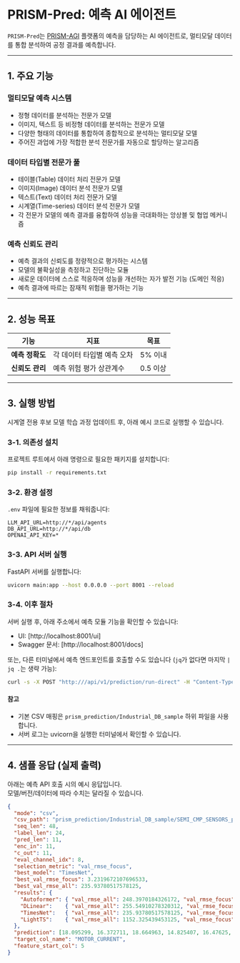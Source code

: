 # PRISM-Pred: 예측 AI 에이전트

`PRISM-Pred`는 [PRISM-AGI](../README.md) 플랫폼의 예측을 담당하는 AI 에이전트로, 멀티모달 데이터를 통합 분석하여 공정 결과를 예측합니다.

---

## 1. 주요 기능

### 멀티모달 예측 시스템
- 정형 데이터를 분석하는 전문가 모델
- 이미지, 텍스트 등 비정형 데이터를 분석하는 전문가 모델
- 다양한 형태의 데이터를 통합하여 종합적으로 분석하는 멀티모달 모델
- 주어진 과업에 가장 적합한 분석 전문가를 자동으로 할당하는 알고리즘

### 데이터 타입별 전문가 풀
- 테이블(Table) 데이터 처리 전문가 모델
- 이미지(Image) 데이터 분석 전문가 모델
- 텍스트(Text) 데이터 처리 전문가 모델
- 시계열(Time-series) 데이터 분석 전문가 모델
- 각 전문가 모델의 예측 결과를 융합하여 성능을 극대화하는 앙상블 및 협업 메커니즘

### 예측 신뢰도 관리
- 예측 결과의 신뢰도를 정량적으로 평가하는 시스템
- 모델의 불확실성을 측정하고 진단하는 모듈
- 새로운 데이터에 스스로 적응하며 성능을 개선하는 자가 발전 기능 (도메인 적응)
- 예측 결과에 따르는 잠재적 위험을 평가하는 기능

---

## 2. 성능 목표

| 기능             | 지표                   | 목표     |
| ---------------- | ---------------------- | -------- |
| **예측 정확도** | 각 데이터 타입별 예측 오차 | 5% 이내 |
| **신뢰도 관리** | 예측 위험 평가 상관계수 | 0.5 이상 |

---

## 3. 실행 방법

시계열 전용 후보 모델 학습 과정 업데이트 후, 아래 예시 코드로 실행할 수 있습니다.

### 3-1. 의존성 설치
프로젝트 루트에서 아래 명령으로 필요한 패키지를 설치합니다:
```bash
pip install -r requirements.txt
```

### 3-2. 환경 설정
`.env` 파일에 필요한 정보를 채워줍니다:
```env
LLM_API_URL=http://*/api/agents
DB_API_URL=http://*/api/db
OPENAI_API_KEY=*
```

### 3-3. API 서버 실행
FastAPI 서버를 실행합니다:
```bash
uvicorn main:app --host 0.0.0.0 --port 8001 --reload
```

### 3-4. 이후 절차
서버 실행 후, 아래 주소에서 예측 모듈 기능을 확인할 수 있습니다:

- UI: [http://localhost:8001/ui] 
- Swagger 문서: [http://localhost:8001/docs]

또는, 다른 터미널에서 예측 엔드포인트를 호출할 수도 있습니다 (`jq`가 없다면 마지막 `| jq .`는 생략 가능):
```bash
curl -s -X POST "http:///api/v1/prediction/run-direct" -H "Content-Type: application/json" -d '{"taskId":"1","fromAgent":"orchestration","objective":"prediction","timeRange":"2025-08-20 09:00:00 - 09:10:00","sensor_name":"CMP","target_cols":"MOTOR_CURRENT","constraints":null,"userRole":"engineer"}' | jq .
```

#### 참고

- 기본 CSV 매핑은 `prism_prediction/Industrial_DB_sample` 하위 파일을 사용합니다.
- 서버 로그는 uvicorn을 실행한 터미널에서 확인할 수 있습니다.

---

## 4. 샘플 응답 (실제 출력)

아래는 예측 API 호출 시의 예시 응답입니다.  
모델/버전/데이터에 따라 수치는 달라질 수 있습니다.

```json
{
  "mode": "csv",
  "csv_path": "prism_prediction/Industrial_DB_sample/SEMI_CMP_SENSORS_predict.csv",
  "seq_len": 48,
  "label_len": 24,
  "pred_len": 11,
  "enc_in": 11,
  "c_out": 11,
  "eval_channel_idx": 8,
  "selection_metric": "val_rmse_focus",
  "best_model": "TimesNet",
  "best_val_rmse_focus": 3.2319672107696533,
  "best_val_rmse_all": 235.93780517578125,
  "results": {
    "Autoformer": { "val_rmse_all": 248.3970184326172, "val_rmse_focus": 108.75589752197266 },
    "DLinear":    { "val_rmse_all": 255.54910278320312, "val_rmse_focus": 3.3810741901397705 },
    "TimesNet":   { "val_rmse_all": 235.93780517578125, "val_rmse_focus": 3.2319672107696533 },
    "LightTS":    { "val_rmse_all": 1152.325439453125, "val_rmse_focus": 19.069955825805664 }
  },
  "prediction": [18.095299, 16.372711, 18.664963, 14.825407, 16.47625, 16.487608, 17.424318, 16.602634, 17.291752, 15.002139, 18.01297],
  "target_col_name": "MOTOR_CURRENT",
  "feature_start_col": 5
}
```

